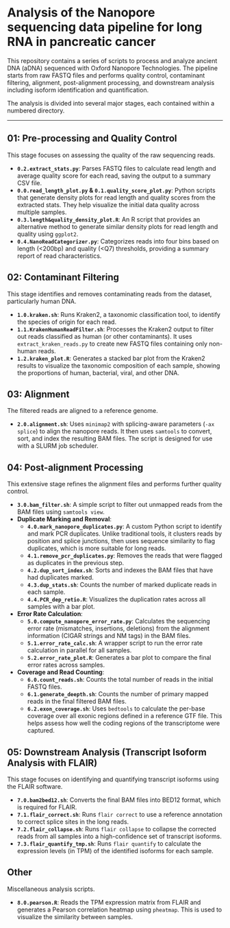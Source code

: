 # Analysis of the Nanopore sequencing data pipeline for long RNA in pancreatic cancer

This repository contains a series of scripts to process and analyze ancient DNA (aDNA) sequenced with Oxford Nanopore Technologies. The pipeline starts from raw FASTQ files and performs quality control, contaminant filtering, alignment, post-alignment processing, and downstream analysis including isoform identification and quantification.

The analysis is divided into several major stages, each contained within a numbered directory.

---

## 01: Pre-processing and Quality Control

This stage focuses on assessing the quality of the raw sequencing reads.

- **`0.2.extract_stats.py`**: Parses FASTQ files to calculate read length and average quality score for each read, saving the output to a summary CSV file.
- **`0.0.read_length_plot.py` & `0.1.quality_score_plot.py`**: Python scripts that generate density plots for read length and quality scores from the extracted stats. They help visualize the initial data quality across multiple samples.
- **`0.3.length&quality_density_plot.R`**: An R script that provides an alternative method to generate similar density plots for read length and quality using `ggplot2`.
- **`0.4.NanoReadCategorizer.py`**: Categorizes reads into four bins based on length (<200bp) and quality (<Q7) thresholds, providing a summary report of read characteristics.

## 02: Contaminant Filtering

This stage identifies and removes contaminating reads from the dataset, particularly human DNA.

- **`1.0.kraken.sh`**: Runs Kraken2, a taxonomic classification tool, to identify the species of origin for each read.
- **`1.1.KrakenHumanReadFilter.sh`**: Processes the Kraken2 output to filter out reads classified as human (or other contaminants). It uses `extract_kraken_reads.py` to create new FASTQ files containing only non-human reads.
- **`1.2.kraken_plot.R`**: Generates a stacked bar plot from the Kraken2 results to visualize the taxonomic composition of each sample, showing the proportions of human, bacterial, viral, and other DNA.

## 03: Alignment

The filtered reads are aligned to a reference genome.

- **`2.0.alignment.sh`**: Uses `minimap2` with splicing-aware parameters (`-ax splice`) to align the nanopore reads. It then uses `samtools` to convert, sort, and index the resulting BAM files. The script is designed for use with a SLURM job scheduler.

## 04: Post-alignment Processing

This extensive stage refines the alignment files and performs further quality control.

- **`3.0.bam_filter.sh`**: A simple script to filter out unmapped reads from the BAM files using `samtools view`.
- **Duplicate Marking and Removal**:
    - **`4.0.mark_nanopore_duplicates.py`**: A custom Python script to identify and mark PCR duplicates. Unlike traditional tools, it clusters reads by position and splice junctions, then uses sequence similarity to flag duplicates, which is more suitable for long reads.
    - **`4.1.remove_pcr_duplicates.py`**: Removes the reads that were flagged as duplicates in the previous step.
    - **`4.2.dup_sort_index.sh`**: Sorts and indexes the BAM files that have had duplicates marked.
    - **`4.3.dup_stats.sh`**: Counts the number of marked duplicate reads in each sample.
    - **`4.4.PCR_dep_retio.R`**: Visualizes the duplication rates across all samples with a bar plot.
- **Error Rate Calculation**:
    - **`5.0.compute_nanopore_error_rate.py`**: Calculates the sequencing error rate (mismatches, insertions, deletions) from the alignment information (CIGAR strings and NM tags) in the BAM files.
    - **`5.1.error_rate_calc.sh`**: A wrapper script to run the error rate calculation in parallel for all samples.
    - **`5.2.error_rate_plot.R`**: Generates a bar plot to compare the final error rates across samples.
- **Coverage and Read Counting**:
    - **`6.0.count_reads.sh`**: Counts the total number of reads in the initial FASTQ files.
    - **`6.1.generate_deepth.sh`**: Counts the number of primary mapped reads in the final filtered BAM files.
    - **`6.2.exon_coverage.sh`**: Uses `bedtools` to calculate the per-base coverage over all exonic regions defined in a reference GTF file. This helps assess how well the coding regions of the transcriptome were captured.

## 05: Downstream Analysis (Transcript Isoform Analysis with FLAIR)

This stage focuses on identifying and quantifying transcript isoforms using the FLAIR software.

- **`7.0.bam2bed12.sh`**: Converts the final BAM files into BED12 format, which is required for FLAIR.
- **`7.1.flair_correct.sh`**: Runs `flair correct` to use a reference annotation to correct splice sites in the long reads.
- **`7.2.flair_collapse.sh`**: Runs `flair collapse` to collapse the corrected reads from all samples into a high-confidence set of transcript isoforms.
- **`7.3.flair_quantify_tmp.sh`**: Runs `flair quantify` to calculate the expression levels (in TPM) of the identified isoforms for each sample.

## Other

Miscellaneous analysis scripts.

- **`8.0.pearson.R`**: Reads the TPM expression matrix from FLAIR and generates a Pearson correlation heatmap using `pheatmap`. This is used to visualize the similarity between samples. 
